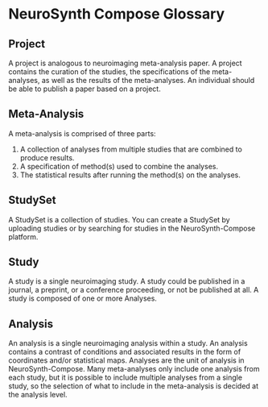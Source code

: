 # NeuroSynth Compose Glossary

## Project

A project is analogous to neuroimaging meta-analysis paper. A project contains the curation of the studies, the specifications of the meta-analyses, as well as the results of the meta-analyses.
An individual should be able to publish a paper based on a project.

## Meta-Analysis

A meta-analysis is comprised of three parts:

1. A collection of analyses from multiple studies that are combined to produce results.
2. A specification of method(s) used to combine the analyses.
3. The statistical results after running the method(s) on the analyses.

## StudySet

A StudySet is a collection of studies. You can create a StudySet by uploading studies or by searching for studies in the NeuroSynth-Compose platform.


## Study

A study is a single neuroimaging study. A study could be published in a journal, a preprint, or a conference proceeding, or not be published at all.
A study is composed of one or more Analyses.

## Analysis

An analysis is a single neuroimaging analysis within a study.
An analysis contains a contrast of conditions and associated results in the form of coordinates and/or statistical maps.
Analyses are the unit of analysis in NeuroSynth-Compose.
Many meta-analyses only include one analysis from each study, but it is possible to include multiple analyses from a single study, so the selection of what to include in the meta-analysis is decided at the analysis level.

